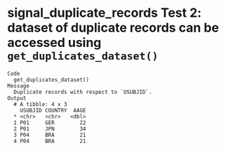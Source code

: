 # signal_duplicate_records Test 2: dataset of duplicate records can be accessed using `get_duplicates_dataset()`

    Code
      get_duplicates_dataset()
    Message
      Duplicate records with respect to `USUBJID`.
    Output
      # A tibble: 4 x 3
        USUBJID COUNTRY  AAGE
      * <chr>   <chr>   <dbl>
      1 P01     GER        22
      2 P01     JPN        34
      3 P04     BRA        21
      4 P04     BRA        21

